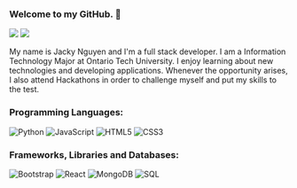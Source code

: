### Welcome to my GitHub. 👋

[<img src="https://img.shields.io/badge/Portfolio-%23000000.svg?&style=for-the-badge">](https://jacky-h-nguyen.netlify.app/)
[<img src="https://img.shields.io/badge/linkedin-%230077B5.svg?&style=for-the-badge&logo=linkedin&logoColor=white">](https://www.linkedin.com/in/jacky-nguyen-666019172/)

<p>
My name is Jacky Nguyen and I'm a full stack developer. I am a Information Technology Major at Ontario Tech University. I enjoy learning about new technologies and developing applications. Whenever the opportunity arises, I also attend Hackathons in order to challenge myself and put my skills to the test.
</p>

### Programming Languages:
![Python](http://img.shields.io/badge/-Python-3776AB?style=flat-square&logo=python&logoColor=ffffff)
![JavaScript](https://img.shields.io/badge/-JavaScript-%23F7DF1C?style=flat-square&logo=javascript&logoColor=000000&labelColor=%23F7DF1C&color=%23FFCE5A)
![HTML5](https://img.shields.io/badge/-HTML5-%23E44D27?style=flat-square&logo=html5&logoColor=ffffff)
![CSS3](https://img.shields.io/badge/-CSS3-%231572B6?style=flat-square&logo=css3)
<br/>

### Frameworks, Libraries and Databases:
![Bootstrap](https://img.shields.io/badge/-Bootstrap-563D7C?style=flat-square&logo=Bootstrap)
![React](https://img.shields.io/badge/-React-61DAFB?style=flat-square&logo=react&logoColor=ffffff)
![MongoDB](https://img.shields.io/badge/MongoDB-%234ea94b.svg?style=flat-square&logo=react&logoColor=ffffff)
![SQL](https://img.shields.io/badge/MySQL-%2300f.svg?style=flat-square&logo=react&logoColor=ffffff)
